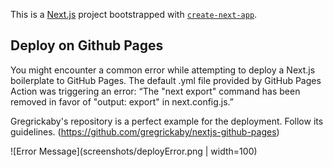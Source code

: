 This is a [Next.js](https://nextjs.org/) project bootstrapped with [`create-next-app`](https://github.com/vercel/next.js/tree/canary/packages/create-next-app).

## Deploy on Github Pages

You might encounter a common error while attempting to deploy a Next.js boilerplate to GitHub Pages. The default .yml file provided by GitHub Pages Action was triggering an error: “The "next export" command has been removed in favor of "output: export" in next.config.js.”

Gregrickaby's repository is a perfect example for the deployment. Follow its guidelines.
(https://github.com/gregrickaby/nextjs-github-pages)

![Error Message](screenshots/deployError.png | width=100)


